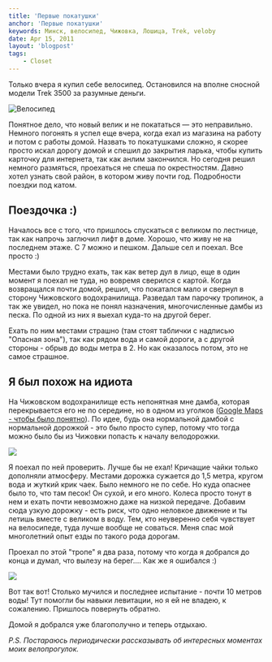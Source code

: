```yaml
---
title: 'Первые покатушки'
anchor: 'Первые покатушки'
keywords: Минск, велосипед, Чижовка, Лошица, Trek, veloby
date: Apr 15, 2011
layout: 'blogpost'
tags:
    - Closet
---
```


Только вчера я купил себе велосипед. Остановился на вполне сносной модели Trek 3500 за разумные деньги.

![Велосипед](http://klimchuk.com/upload/posts/pervye-pokatushki/vel.jpg)

Понятное дело, что новый велик и не покататься — это неправильно. Немного погонять я успел еще вчера, когда ехал из магазина на работу и потом с работы домой. Назвать то покатушками сложно, я скорее просто искал дорогу домой и спешил до закрытия ларька, чтобы купить карточку для интернета, так как анлим закончился. Но сегодня решил немного размяться, проехаться не спеша по окрестностям. Давно хотел узнать свой район, в котором живу почти год. Подробности поездки под катом.

## Поездочка :)

Началось все с того, что пришлось спускаться с великом по лестнице, так как напрочь заглючил лифт в доме. Хорошо, что живу не на последнем этаже. С 7 можно и пешком. Дальше сел и поехал. Все просто :)

Местами было трудно ехать, так как ветер дул в лицо, еще в один момент я поехал не туда, но вовремя сверился с картой. Когда возвращался почти домой, решил, что покатался мало и свернул в сторону Чижовского водохранилища. Разведал там парочку тропинок, а так же увидел, но пока не понял назначения, многочисленные дамбы из песка. По одной из них я выехал куда-то на другой берег.

Ехать по ним местами страшно (там стоят таблички с надписью \"Опасная зона\"), так как рядом вода и самой дороги, а с другой стороны - обрыв до воды метра в 2. Но как оказалось потом, это не самое страшное.

## Я был похож на идиота

На Чижовском водохранилище есть непонятная мне дамба, которая перекрывается его не по середине, но в одном из уголков ([Google Maps - чтобы было понятно](http://maps.google.com/maps?f=q&amp;source=s_q&amp;hl=en&amp;geocode=&amp;q=Minsk,+Belarus&amp;aq=1&amp;sll=37.0625,-95.677068&amp;sspn=50.777825,79.013672&amp;ie=UTF8&amp;hq=&amp;hnear=Minsk,+%D0%9C%D1%96%D0%BD%D1%81%D0%BA%D1%96+%D1%80%D0%B0%D1%91%D0%BD,+Minsk+Province,+Belarus&amp;ll=53.841925,27.605306&amp;spn=0.004659,0.009645&amp;t=h&amp;z=17)). По идее, будь она нормальной дамбой с нормальной дорожкой - это было просто супер, потому что тогда можно было бы из Чижовки попасть к началу велодорожки.

![](http://klimchuk.com/upload/posts/pervye-pokatushki/kosa.jpg)

Я поехал по ней проверить. Лучше бы не ехал! Кричащие чайки только дополняли атмосферу. Местами дорожка сужается до 1,5 метра, кругом вода и жуткий крик чаек. Было немного не по себе. Но куда опаснее было то, что там песок! Он сухой, и его много. Колеса просто тонут в нем и ехать почти невозможно даже на низкой передаче. Добавим сюда узкую дорожку - есть риск, что одно неловкое движение и ты летишь вместе с великом в воду. Тем, кто неуверенно себя чувствует на велосипеде, туда лучше вообще не соваться. Меня спас мой многолетний опыт езды по такого рода дорогам.

Проехал по этой \"тропе\" я два раза, потому что когда я добрался до конца и думал, что вылезу на берег.... Как же я ошибался :)

![](http://klimchuk.com/upload/posts/pervye-pokatushki/tupic.jpg)

Вот так вот! Столько мучился и последнее испытание - почти 10 метров воды! Тут помогли бы навыки левитации, но я ей не владею, к сожалению. Пришлось повернуть обратно.

Домой я добрался уже благополучно и теперь отдыхаю.

_P.S. Постараюсь периодически рассказывать об интересных моментах моих велопрогулок._
